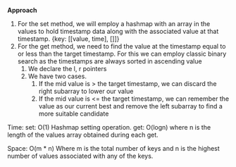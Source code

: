 **Approach**



1. For the set method, we will employ a hashmap with an array in the values to hold timestamp data along with the associated value at that timestamp. {key: [[value, time], []]}
2. For the get method, we need to find the value at the timestamp equal to or less than the target timestamp. For this we can employ classic binary search as the timestamps are always sorted in ascending value
    1. We declare the l, r pointers
    2. We have two cases.
        1. If the mid value is > the target timestamp, we can discard the right subarray to lower our value
        2. If the mid value is <= the target timestamp, we can remember the value as our current best and remove the left subarray to find a more suitable candidate




Time: set: O(1) Hashmap setting operation. get: O(logn) where n is the length of the values array obtained during each get.



Space: O(m * n) Where m is the total number of keys and n is the highest number of values associated with any of the keys.